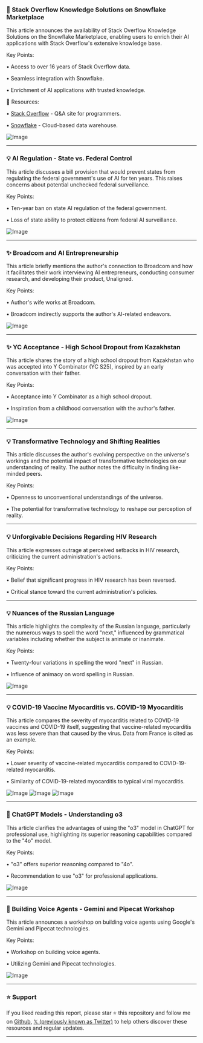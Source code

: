 ### 🚀  Stack Overflow Knowledge Solutions on Snowflake Marketplace

This article announces the availability of Stack Overflow Knowledge Solutions on the Snowflake Marketplace, enabling users to enrich their AI applications with Stack Overflow's extensive knowledge base.

Key Points:

• Access to over 16 years of Stack Overflow data.


• Seamless integration with Snowflake.


• Enrichment of AI applications with trusted knowledge.



🔗 Resources:

• [Stack Overflow](https://stackoverflow.com/) - Q&A site for programmers.

• [Snowflake](https://www.snowflake.com/) - Cloud-based data warehouse.

![Image](https://pbs.twimg.com/media/Gshe0fVasAUSxda?format=jpg&name=small)


---
### 💡 AI Regulation - State vs. Federal Control

This article discusses a bill provision that would prevent states from regulating the federal government's use of AI for ten years.  This raises concerns about potential unchecked federal surveillance.

Key Points:

• Ten-year ban on state AI regulation of the federal government.


• Loss of state ability to protect citizens from federal AI surveillance.



![Image](https://pbs.twimg.com/media/GsdqzDLa8AAC9vH?format=jpg&name=small)


---
### ✨  Broadcom and AI Entrepreneurship

This article briefly mentions the author's connection to Broadcom and how it facilitates their work interviewing AI entrepreneurs, conducting consumer research, and developing their product, Unaligned.

Key Points:

• Author's wife works at Broadcom.


• Broadcom indirectly supports the author's AI-related endeavors.



![Image](https://pbs.twimg.com/media/GshZDXjWEAAZ_WL?format=jpg&name=small)


---
### ✨ YC Acceptance - High School Dropout from Kazakhstan

This article shares the story of a high school dropout from Kazakhstan who was accepted into Y Combinator (YC S25), inspired by an early conversation with their father.

Key Points:

• Acceptance into Y Combinator as a high school dropout.


• Inspiration from a childhood conversation with the author's father.



![Image](https://pbs.twimg.com/media/GsRlfLdWQAAoqz2?format=jpg&name=small)


---
### 💡  Transformative Technology and Shifting Realities

This article discusses the author's evolving perspective on the universe's workings and the potential impact of transformative technologies on our understanding of reality.  The author notes the difficulty in finding like-minded peers.

Key Points:

•  Openness to unconventional understandings of the universe.


• The potential for transformative technology to reshape our perception of reality.



---
### 💡  Unforgivable Decisions Regarding HIV Research

This article expresses outrage at perceived setbacks in HIV research, criticizing the current administration's actions.

Key Points:

• Belief that significant progress in HIV research has been reversed.


• Critical stance toward the current administration's policies.



---
### 💡  Nuances of the Russian Language

This article highlights the complexity of the Russian language, particularly the numerous ways to spell the word "next," influenced by grammatical variables including whether the subject is animate or inanimate.

Key Points:

• Twenty-four variations in spelling the word "next" in Russian.


• Influence of animacy on word spelling in Russian.



![Image](https://pbs.twimg.com/media/GsgZvZNWcAABWUb?format=png&name=small)


---
### 💡 COVID-19 Vaccine Myocarditis vs. COVID-19 Myocarditis

This article compares the severity of myocarditis related to COVID-19 vaccines and COVID-19 itself, suggesting that vaccine-related myocarditis was less severe than that caused by the virus.  Data from France is cited as an example.

Key Points:

• Lower severity of vaccine-related myocarditis compared to COVID-19-related myocarditis.


• Similarity of COVID-19-related myocarditis to typical viral myocarditis.


![Image](https://pbs.twimg.com/media/GsesXU6XEAAmMEJ?format=png&name=small)
![Image](https://pbs.twimg.com/media/GseL0ZMWIAAMD2e?format=jpg&name=240x240)
![Image](https://pbs.twimg.com/media/GsePeWLWQAIB0Ws?format=png&name=360x360)


---
### 🤖 ChatGPT Models - Understanding o3

This article clarifies the advantages of using the "o3" model in ChatGPT for professional use, highlighting its superior reasoning capabilities compared to the "4o" model.

Key Points:

• "o3" offers superior reasoning compared to "4o".


• Recommendation to use "o3" for professional applications.



![Image](https://pbs.twimg.com/media/GsdGhFcb0AE7zYb?format=jpg&name=small)


---
### 🚀 Building Voice Agents - Gemini and Pipecat Workshop

This article announces a workshop on building voice agents using Google's Gemini and Pipecat technologies.

Key Points:

• Workshop on building voice agents.


•  Utilizing Gemini and Pipecat technologies.


![Image](https://pbs.twimg.com/media/GsfBHL6bsAA-RRx?format=jpg&name=small)


---

### ⭐️ Support

If you liked reading this report, please star ⭐️ this repository and follow me on [Github](https://github.com/Drix10), [𝕏 (previously known as Twitter)](https://x.com/DRIX_10_) to help others discover these resources and regular updates.

---